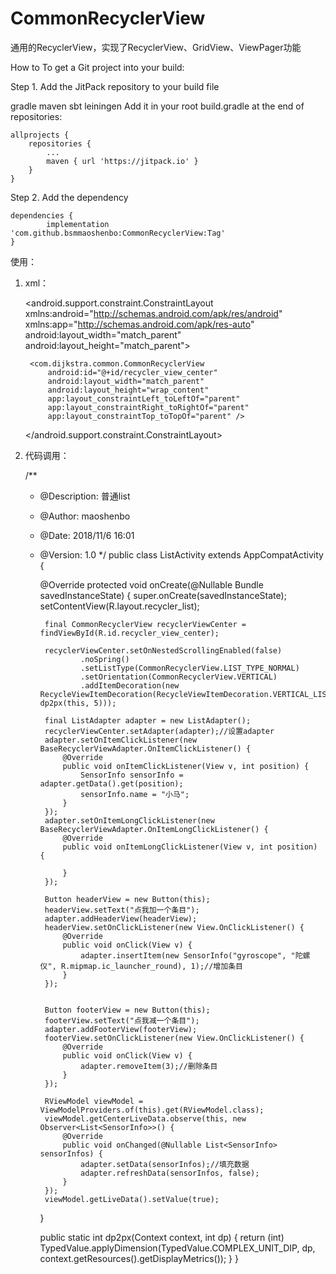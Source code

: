 # CommonRecyclerView
通用的RecyclerView，实现了RecyclerView、GridView、ViewPager功能

How to
To get a Git project into your build:

Step 1. Add the JitPack repository to your build file

gradle
maven
sbt
leiningen
Add it in your root build.gradle at the end of repositories:

	allprojects {
		repositories {
			...
			maven { url 'https://jitpack.io' }
		}
	}
Step 2. Add the dependency

	dependencies {
	        implementation 'com.github.bsmmaoshenbo:CommonRecyclerView:Tag'
	}

使用：
1. xml：


    <?xml version="1.0" encoding="utf-8"?>
    <android.support.constraint.ConstraintLayout xmlns:android="http://schemas.android.com/apk/res/android"
        xmlns:app="http://schemas.android.com/apk/res-auto"
        android:layout_width="match_parent"
        android:layout_height="match_parent">
    
        <com.dijkstra.common.CommonRecyclerView
            android:id="@+id/recycler_view_center"
            android:layout_width="match_parent"
            android:layout_height="wrap_content"
            app:layout_constraintLeft_toLeftOf="parent"
            app:layout_constraintRight_toRightOf="parent"
            app:layout_constraintTop_toTopOf="parent" />
    </android.support.constraint.ConstraintLayout>
    
2. 代码调用：
    
    
    /**
     * @Description: 普通list
     * @Author: maoshenbo
     * @Date: 2018/11/6 16:01
     * @Version: 1.0
     */
    public class ListActivity extends AppCompatActivity {
    
        @Override
        protected void onCreate(@Nullable Bundle savedInstanceState) {
            super.onCreate(savedInstanceState);
            setContentView(R.layout.recycler_list);
    
    
            final CommonRecyclerView recyclerViewCenter = findViewById(R.id.recycler_view_center);
    
            recyclerViewCenter.setOnNestedScrollingEnabled(false)
                    .noSpring()
                    .setListType(CommonRecyclerView.LIST_TYPE_NORMAL)
                    .setOrientation(CommonRecyclerView.VERTICAL)
                    .addItemDecoration(new RecycleViewItemDecoration(RecycleViewItemDecoration.VERTICAL_LIST, dp2px(this, 5)));
    
            final ListAdapter adapter = new ListAdapter();
            recyclerViewCenter.setAdapter(adapter);//设置adapter
            adapter.setOnItemClickListener(new BaseRecyclerViewAdapter.OnItemClickListener() {
                @Override
                public void onItemClickListener(View v, int position) {
                    SensorInfo sensorInfo = adapter.getData().get(position);
                    sensorInfo.name = "小马";
                }
            });
            adapter.setOnItemLongClickListener(new BaseRecyclerViewAdapter.OnItemLongClickListener() {
                @Override
                public void onItemLongClickListener(View v, int position) {
    
                }
            });
    
            Button headerView = new Button(this);
            headerView.setText("点我加一个条目");
            adapter.addHeaderView(headerView);
            headerView.setOnClickListener(new View.OnClickListener() {
                @Override
                public void onClick(View v) {
                    adapter.insertItem(new SensorInfo("gyroscope", "陀螺仪", R.mipmap.ic_launcher_round), 1);//增加条目
                }
            });
    
    
            Button footerView = new Button(this);
            footerView.setText("点我减一个条目");
            adapter.addFooterView(footerView);
            footerView.setOnClickListener(new View.OnClickListener() {
                @Override
                public void onClick(View v) {
                    adapter.removeItem(3);//删除条目
                }
            });
    
            RViewModel viewModel = ViewModelProviders.of(this).get(RViewModel.class);
            viewModel.getCenterLiveData.observe(this, new Observer<List<SensorInfo>>() {
                @Override
                public void onChanged(@Nullable List<SensorInfo> sensorInfos) {
                    adapter.setData(sensorInfos);//填充数据
                    adapter.refreshData(sensorInfos, false);
                }
            });
            viewModel.getLiveData().setValue(true);
        }
    
        public static int dp2px(Context context, int dp) {
            return (int) TypedValue.applyDimension(TypedValue.COMPLEX_UNIT_DIP, dp, context.getResources().getDisplayMetrics());
        }
    }
